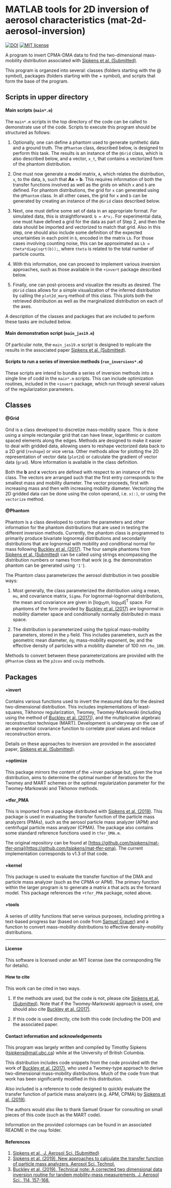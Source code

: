 # MATLAB tools for 2D inversion of aerosol characteristics (mat-2d-aerosol-inversion)

[![DOI](https://zenodo.org/badge/190667091.svg)](https://zenodo.org/badge/latestdoi/190667091)
[![MIT license](https://img.shields.io/badge/License-MIT-blue.svg)](https://lbesson.mit-license.org/)

A program to invert CPMA-DMA data to find the two-dimensional
mass-mobility distribution associated with [Sipkens et al. (Submitted)][1].

This program is organzed into several: 
classes (folders starting with the @ symbol), 
packages (folders starting with the + symbol), and
scripts that form the base of the program. 


## Scripts in upper directory

#### Main scripts (`main*.m`)

The `main*.m` scripts in the top directory of the code can be called to
demonstrate use of the code. Scripts to execute this program should be
structured as follows:

1. Optionally, one can define a phantom used to generate synthetic data and a
ground truth. The `@Phantom` class, described below, is designed to
perform this task. The results is an instance of the `@Grid` class, which is
also described below, and a vector, `x_t`, that contains a vectorized form of
the phantom distribution.

2. One must now generate a model matrix, `A`, which relates the distribution,
`x`, to the data, `b`, such that **Ax** = **b**. This requires information of
both the transfer functions involved as well as the grids on which `x` and `b`
are defined. For phantom distributions, the grid for `x` can generated using
the `@Phantom` class. In all other cases, the grid for `x` and `b` can be
generated by creating an instance of the `@Grid` class described below.

3. Next, one must define some set of data in an appropriate format. For
simulated data, this is straightforward: `b = A*x;`. For experimental data, one
must have defined a grid for the data as part of Step 2, and then the data
should be imported and vectorized to match that grid. Also in this step, one
should also include some definition of the expected uncertainties in each point
in `b`, encoded in the matrix `Lb`. For those cases involving counting noise,
this can be approximated as `Lb = theta*diag(sqrt(b));`, where `theta` is
related to the total number of particle counts.

4. With this information, one can proceed to implement various inversion
approaches, such as those available in the `+invert` package described below.

5. Finally, one can post-process and visualize the results as desired. The
`@Grid` class allows for a simple visualization of the inferred distribution
by calling the `plot2d_marg` method of this class. This plots both the
retrieved distribution as well as the marginalized distribution on each of
the axes.

A description of the classes and packages that are included to perform these
tasks are included below.

#### Main demonstration script (`main_jas19.m`)

Of particular note, the `main_jas19.m` script is designed to replicate the
results in the associated paper [Sipkens et al. (Submitted)][1].

#### Scripts to run a series of inversion methods (`run_inversions*.m`)

These scripts are intend to bundle a series of inversion methods into a single
line of codd in the `main*.m` scripts. This can include optimization routines,
included in the `+invert` package, which run through several values of the
regularization parameters.

## Classes

#### @Grid

Grid is a class developed to discretize mass-mobility space. This is
done using a simple rectangular grid that can have linear, logarithmic
or custom spaced elements along the edges. Methods are designed
to make it easier to deal with gridded data, allowing users to reshape
vectorized data back to a 2D grid (`reshape`) or vice versa. Other
methods allow for plotting the 2D representation of vector data (`plot2d`) or
calculate the gradient of vector data (`grad`). More information is available
in the class definition.

Both the **b** and **x** vectors are defined with respect to an instance of
this class. The vectors are arranged such that the first entry corresponds
to the smallest mass and mobility diameter. The vector proceeds, first with
increasing mass and then with increasing mobility diameter. Vectorizing the
2D gridded data can be done using the colon operand, i.e. `x(:)`, or using
the `vectorize` method.

#### @Phantom

Phantom is a class developed to contain the parameters and other information
for the phantom distributions that are used in testing the different inversion
methods. Currently, the phantom class is programmed to primarily produce 
bivariate lognormal distributions and secondarily distributions 
that are lognormal with mobility and conditional normal for mass
following [Buckley et al. (2017)][3]. The four sample phantoms from 
[Sipkens et al. (Submitted)][1] can be called using strings encompassing 
the distribution numbers or names from that work (e.g. the demonstration phantom 
can be generated using `'1'`).

The Phantom class parameterizes the aerosol distribution in two 
possible ways: 

1. Most generally, the class parameterized the distribution
using a mean, `mu`, and covariance matrix, `Sigma`. For lognormal-lognormal
distributions, the mean and covariance are given in 
[log<sub>10</sub>*m*, log<sub>10</sub>*d*]<sup>T</sup>
space. For phantoms of the form provided by [Buckley et al. (2017)][3] 
are lognormal in mobility diameter space and conditionally normally
distributed in mass space. 

2. The distribution is parameterized using the typical
mass-mobility parameters, stored in the `p` field. This includes
parameters, such as the geometric mean diameter, `dg`; 
mass-mobility exponent, `Dm`; and the effective density of particles
with a mobility diameter of 100 nm `rho_100`.

Methods to convert between these parameterizations are provided
with the `@Phantom` class as the `p2cov` and `cov2p` methods. 

## Packages

#### +invert

Contains various functions used to invert the measured data for the desired
two-dimensional distribution. This includes implementations of least-squares,
Tikhonov regularization, Twomey, Twomey-Markowski (including using the method
of [Buckley et al. (2017)][3]), and the multiplicative algebraic reconstruction
technique (MART). Development is underyway on the use of an exponential covariance
function to correlate pixel values and reduce reconstruction errors.

Details on these approaches to inversion are provided in the 
associated paper, [Sipkens et al. (Submitted)][1]. 

#### +optimize

This package mirrors the content of the +inver package but, 
given the true distribution, aims to determine the optimal number of 
iterations for the Twomey and MART schemes or the optimal regularization 
parameter for the Twomey-Markowski and Tikhonov methods. 


#### +tfer_PMA

This is imported from a package distributed with [Sipkens et al. (2019)][2].
This package is used in evaluating the transfer function of the particle mass
analyzers (PMAs), such as the aerosol particle mass analyzer (APM) and centrifugal
particle mass analyzer (CPMA). The package also contains some standard reference
functions used in `tfer_DMA.m`. 

The original repository can be found at
[https://github.com/tsipkens/mat-tfer-pma](https://github.com/tsipkens/mat-tfer-pma).
The current implementation corresponds to v1.3 of that code. 

#### +kernel

This package is used to evaluate the transfer function of the DMA and
particle mass analyzer (such as the CPMA or APM). The primary function
within the larger program is to generate a matrix `A` that acts as the
forward model. This package references the `+tfer_PMA` package, noted
above.

#### +tools

A series of utility functions that serve various purposes, including printing
a text-based progress bar (based on code from
[Samuel Grauer](https://www.researchgate.net/profile/Samuel_Grauer))
and a function to convert mass-mobility distributions to effective
density-mobility distributions.

----------------------------------------------------------------------

#### License

This software is licensed under an MIT license (see the corresponding file
for details).

#### How to cite

This work can be cited in two ways. 

1. If the methods are used, but the code is not, 
please cite [Sipkens et al. (Submitted)][1]. 
Note that if the Twomey-Markowski approach is used, 
one should also cite [Buckley et al. (2017)][3]. 

2. If this code is used directly, cite both this code 
(including the DOI) and the associated paper. 

#### Contact information and acknowledgements

This program was largely written and compiled by Timothy Sipkens
([tsipkens@mail.ubc.ca](mailto:tsipkens@mail.ubc.ca)) while at the
University of British Columbia.

This distribution includes code snippets from the code provided with
the work of [Buckley et al. (2017)][3],
who used a Twomey-type approach to derive two-dimensional mass-mobility
distributions. Much of the code from that work has been significantly
modified in this distribution.

Also included is a reference to code designed to quickly evaluate
the transfer function of particle mass analyzers (e.g. APM, CPMA) by
[Sipkens et al. (2019)][2]. 

The authors would also like to thank Samuel Grauer
for consulting on small pieces of this code (such as
the MART code). 

Information on the provided colormaps can be found in an associated
README in the `cmap` folder.

#### References

1. [Sipkens et al., J. Aerosol Sci. (Submitted)][1]
2. [Sipkens et al. (2019). New approaches to calculate the transfer function of particle mass 
analyzers. Aerosol Sci. Technol.][2]
3. [Buckley et al. (2019). Technical note: A corrected two dimensional data inversion routine for tandem mobility-mass measurements. J. Aerosol Sci., 114, 157-168.][3]

[1]: N/A
[2]: https://doi.org/10.1080/02786826.2019.1680794
[3]: https://doi.org/10.1016/j.jaerosci.2017.09.012
